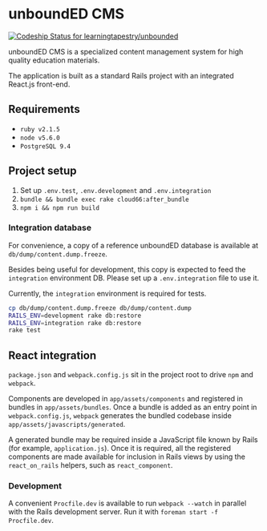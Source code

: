 # unboundED CMS

[ ![Codeship Status for learningtapestry/unbounded](https://codeship.com/projects/bae631f0-5a22-0133-cd42-72256058fde0/status?branch=master)](https://codeship.com/projects/110252)

unboundED CMS is a specialized content management system for high quality
education materials.

The application is built as a standard Rails project with an integrated React.js
front-end.

## Requirements

* `ruby v2.1.5`
* `node v5.6.0`
* `PostgreSQL 9.4`

## Project setup

1. Set up `.env.test`, `.env.development` and `.env.integration`
2. `bundle && bundle exec rake cloud66:after_bundle`
3. `npm i && npm run build`

### Integration database

For convenience, a copy of a reference unboundED database is available
at `db/dump/content.dump.freeze`. 

Besides being useful for development, this copy is expected to
feed the `integration` environment DB. Please set up a `.env.integration`
file to use it.

Currently, the `integration` environment is required for tests.

```bash
cp db/dump/content.dump.freeze db/dump/content.dump
RAILS_ENV=development rake db:restore
RAILS_ENV=integration rake db:restore
rake test
```

## React integration

`package.json` and `webpack.config.js` sit in the project root to drive `npm`
and `webpack`.

Components are developed in `app/assets/components` and registered in bundles
in `app/assets/bundles`. Once a bundle is added as an entry point in
`webpack.config.js`, `webpack` generates the bundled codebase inside
`app/assets/javascripts/generated`.

A generated bundle may be required inside a JavaScript file known by Rails 
(for example, `application.js`). Once it is required, all the registered
components are made available for inclusion in Rails views by using the
`react_on_rails` helpers, such as `react_component`.

### Development

A convenient `Procfile.dev` is available to run `webpack --watch` in parallel
with the Rails development server. Run it with `foreman start -f Procfile.dev`.
